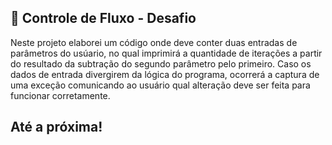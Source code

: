 
## 👾 Controle de Fluxo - Desafio

Neste projeto elaborei um código onde deve conter duas entradas de parâmetros do usúario, no qual imprimirá a quantidade de iterações a partir do resultado da subtração do segundo parâmetro pelo primeiro. Caso os dados de entrada divergirem da lógica do programa, ocorrerá a captura de uma exceção comunicando ao usuário qual alteração deve ser feita para funcionar corretamente.



## Até a próxima!
